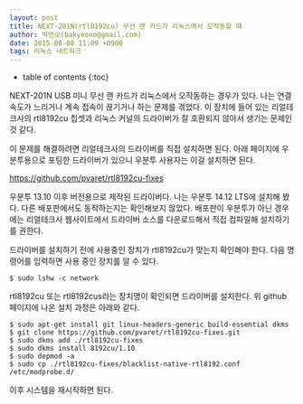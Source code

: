 ```yaml
---
layout: post
title: NEXT-201N(rtl8192cu) 무선 랜 카드가 리눅스에서 오작동할 때
author: 박연오(bakyeono@gmail.com)
date: 2015-08-08 11:09 +0900
tags: 리눅스 네트워크
---
```

* table of contents
{:toc}

NEXT-201N USB 미니 무선 랜 카드가 리눅스에서 오작동하는 경우가 있다. 나는 연결 속도가 느리거나 계속 접속이 끊기거나 하는 문제를 겪었다. 이 장치에 들어 있는 리얼테크사의 rtl8192cu 칩셋과 리눅스 커널의 드라이버가 잘 호환되지 않아서 생기는 문제인 것 같다.

이 문제를 해결하려면 리얼테크사의 드라이버를 직접 설치하면 된다. 아래 페이지에 우분투용으로 포팅한 드라이버가 있으니 우분투 사용자는 이걸 설치하면 된다.

https://github.com/pvaret/rtl8192cu-fixes

우분투 13.10 이후 버전용으로 제작된 드라이버다. 나는 우분투 14.12 LTS에 설치해 봤다. 다른 배포판에서도 동작하는지는 확인해보지 않았다. 배포판이 우분투가 아닌 경우에는 리얼테크사 웹사이트에서 드라이버 소스를 다운로드해서 직접 컴파일해 설치하기를 권한다.

드라이버를 설치하기 전에 사용중인 장치가 rtl8192cu가 맞는지 확인해야 한다. 다음 명령어를 입력하면 사용 중인 장치를 알 수 있다.

    $ sudo lshw -c network

rtl8192cu 또는 rtl8192cus라는 장치명이 확인되면 드라이버를 설치한다. 위 github 페이지에 나온 설치 과정은 아래와 같다.

    $ sudo apt-get install git linux-headers-generic build-essential dkms
    $ git clone https://github.com/pvaret/rtl8192cu-fixes.git
    $ sudo dkms add ./rtl8192cu-fixes
    $ sudo dkms install 8192cu/1.10
    $ sudo depmod -a
    $ sudo cp ./rtl8192cu-fixes/blacklist-native-rtl8192.conf /etc/modprobe.d/

이후 시스템을 재시작하면 된다.

